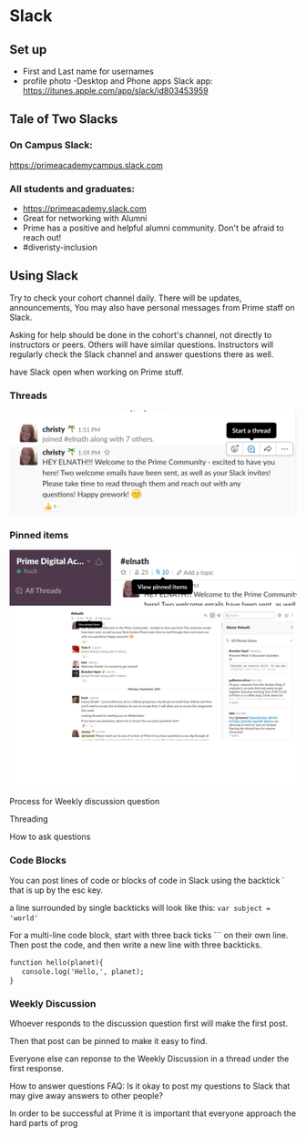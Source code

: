 # Slack

## Set up
- First and Last name for usernames  
- profile photo
-Desktop and Phone apps
Slack app:
https://itunes.apple.com/app/slack/id803453959



## Tale of Two Slacks
### On Campus Slack:
https://primeacademycampus.slack.com
### All students and graduates:
- https://primeacademy.slack.com
- Great for networking with Alumni
- Prime has a positive and helpful alumni community. Don't be afraid to reach out!
- \#diveristy-inclusion


## Using Slack

Try to check your cohort channel daily.
There will be updates, announcements, 
You may also have personal messages from Prime staff on Slack. 

Asking for help should be done in the cohort's channel, not directly to instructors or peers. Others will have similar questions.
Instructors will regularly check the Slack channel and answer questions there as well.


have Slack open when working on Prime stuff.

### Threads

![alt text](start-thread.png "Logo Title Text 1")
### Pinned items
![alt text](view-pinned.png "Logo Title Text 1")
![alt text](pinned-items.png "Logo Title Text 1")


Process for Weekly discussion question

Threading

How to ask questions

### Code Blocks

You can post lines of code or blocks of code in Slack using the backtick ` that is up by the esc key.

a line surrounded by single backticks will look like this: `var subject = 'world'`

For a multi-line code block, start with three back ticks \``` on their own line. Then post the code, and then write a new line with three backticks. 

```
function hello(planet){
   console.log('Hello,', planet);
}
```


### Weekly Discussion
Whoever responds to the discussion question first will make the first post.

Then that post can be pinned to make it easy to find.

Everyone else can reponse to the Weekly Discussion in a thread under the first response. 

How to answer questions
FAQ: Is it okay to post my questions to Slack that may give away answers to other people?

In order to be successful at Prime it is important that everyone approach the hard parts of prog
